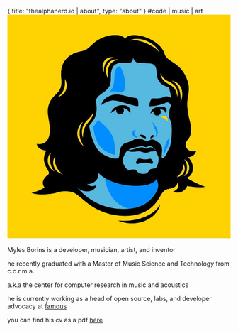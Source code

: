 {
  title: "thealphanerd.io | about",
  type: "about"
}
#code | music | art
![a picture of Myles](/images/me.jpg)

Myles Borins is a developer, musician, artist, and inventor

he recently graduated with a Master of Music Science and Technology from c.c.r.m.a.

a.k.a the center for computer research in music and acoustics 

he is currently working as a head of open source, labs, and developer advocacy at [famous](http://famo.us)

you can find his cv as a pdf [here](http://thealphanerd.io/cv.pdf)